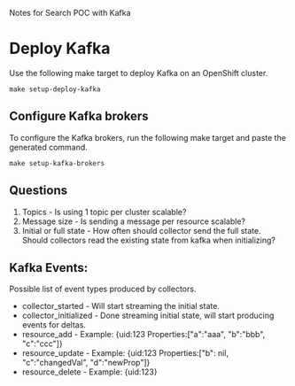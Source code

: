 Notes for Search POC with Kafka


# Deploy Kafka

Use the following make target to deploy Kafka on an OpenShift cluster.
```
make setup-deploy-kafka
```

## Configure Kafka brokers

To configure the Kafka brokers, run the following make target and paste the generated command.
```
make setup-kafka-brokers
```


## Questions

1. Topics - Is using 1 topic per cluster scalable?
2. Message size - Is sending a message per resource scalable?
3. Initial or full state - How often should collector send the full state. Should collectors read the existing state from kafka when initializing?


## Kafka Events:

Possible list of event types produced by collectors.

* collector_started      - Will start streaming the initial state.
* collector_initialized  - Done streaming initial state, will start producing events for deltas. 
* resource_add           - Example: {uid:123 Properties:["a":"aaa", "b":"bbb", "c":"ccc"]}
* resource_update        - Example: {uid:123 Properties:["b": nil, "c":"changedVal", "d":"newProp"]}
* resource_delete        - Example: {uid:123}